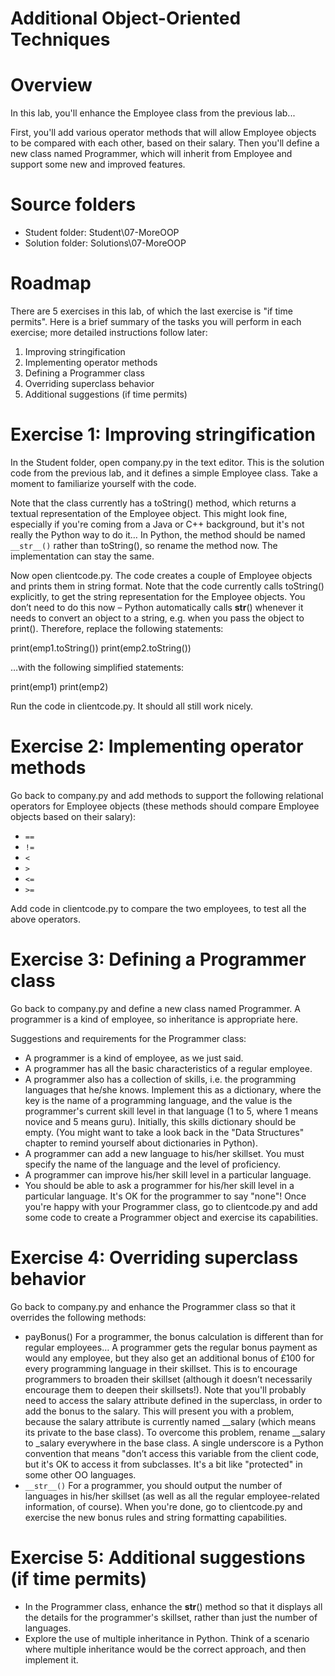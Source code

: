 # Additional Object-Oriented Techniques
 
# Overview
In this lab, you'll enhance the Employee class from the previous lab...

First, you'll add various operator methods that will allow Employee objects to be compared with each other, based on their salary. Then you'll define a new class named Programmer, which will inherit from Employee and support some new and improved features.

 
# Source folders
- Student folder​: Student\07-MoreOOP
- Solution folder: Solutions\07-MoreOOP

 
# Roadmap
There are 5 exercises in this lab, of which the last exercise is "if time permits". Here is a brief summary of the tasks you will perform in each exercise; more detailed instructions follow later:
1. Improving stringification
2. Implementing operator methods
3. Defining a Programmer class
4. Overriding superclass behavior
5. Additional suggestions (if time permits)

# Exercise 1:  Improving stringification
In the Student folder, open company.py in the text editor. This is the solution code from the previous lab, and it defines a simple Employee class. Take a moment to familiarize yourself with the code.
 
Note that the class currently has a toString() method, which returns a textual representation of the Employee object. This might look fine, especially if you're coming from a Java or C++ background, but it's not really the Python way to do it… In Python, the method should be named `__str__()` rather than toString(), so rename the method now. The implementation can stay the same.
 
Now open clientcode.py. The code creates a couple of Employee objects and prints them in string format. Note that the code currently calls toString() explicitly, to get the string representation for the Employee objects. You don’t need to do this now – Python automatically calls __str__() whenever it needs to convert an object to a string, e.g. when you pass the object to print(). Therefore, replace the following statements:
 
   print(emp1.toString())
   print(emp2.toString())
 
…with the following simplified statements:
 
   print(emp1)
   print(emp2)
 
Run the code in clientcode.py. It should all still work nicely.
 
# Exercise 2:  Implementing operator methods
Go back to company.py and add methods to support the following relational operators for Employee objects (these methods should compare Employee objects based on their salary):
- `==`
- `!=`
- `<`
- `>`
- `<=`
- `>=`
 
Add code in clientcode.py to compare the two employees, to test all the above operators.

# Exercise 3:  Defining a Programmer class
Go back to company.py and define a new class named Programmer. A programmer is a kind of employee, so inheritance is appropriate here.
 
Suggestions and requirements for the Programmer class:
- A programmer is a kind of employee, as we just said.
- A programmer has all the basic characteristics of a regular employee.
- A programmer also has a collection of skills, i.e. the programming languages that he/she knows. Implement this as a dictionary, where the key is the name of a programming language, and the value is the programmer's current skill level in that language (1 to 5, where 1 means novice and 5 means guru). Initially, this skills dictionary should be empty. (You might want to take a look back in the "Data Structures" chapter to remind yourself about dictionaries in Python).
- A programmer can add a new language to his/her skillset. You must specify the name of the language and the level of proficiency.
- A programmer can improve his/her skill level in a particular language.
- You should be able to ask a programmer for his/her skill level in a particular language. It's OK for the programmer to say "none"!
Once you're happy with your Programmer class, go to clientcode.py and add some code to create a Programmer object and exercise its capabilities.
 

# Exercise 4:  Overriding superclass behavior
Go back to company.py and enhance the Programmer class so that it overrides the following methods:
- payBonus()
For a programmer, the bonus calculation is different than for regular employees…
A programmer gets the regular bonus payment as would any employee, but they also get an additional bonus of £100 for every programming language in their skillset. This is to encourage programmers to broaden their skillset (although it doesn’t necessarily encourage them to deepen their skillsets!).
Note that you'll probably need to access the salary attribute defined in the superclass, in order to add the bonus to the salary. This will present you with a problem, because the salary attribute is currently named __salary (which means its private to the base class). To overcome this problem, rename __salary to _salary everywhere in the base class. A single underscore is a Python convention that means "don’t access this variable from the client code, but it's OK to access it from subclasses. It's a bit like "protected" in some other OO languages.
- `__str__()`
For a programmer, you should output the number of languages in his/her skillset (as well as all the regular employee-related information, of course).
When you're done, go to clientcode.py and exercise the new bonus rules and string formatting capabilities.
 
# Exercise 5: Additional suggestions (if time permits)
- In the Programmer class, enhance the __str__() method so that it displays all the details for the programmer's skillset, rather than just the number of languages.
- Explore the use of multiple inheritance in Python. Think of a scenario where multiple inheritance would be the correct approach, and then implement it.
 